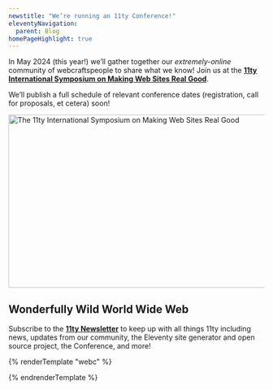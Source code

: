 ```yaml
---
newstitle: "We’re running an 11ty Conference!"
eleventyNavigation:
  parent: Blog
homePageHighlight: true
---
```

In May 2024 (this year!) we’ll gather together our _extremely-online_ community of webcraftspeople to share what we know! Join us at the [**11ty International Symposium on Making Web Sites Real Good**](https://conf.11ty.dev/).

We’ll publish a full schedule of relevant conference dates (registration, call for proposals, et cetera) soon!

<a href="https://conf.11ty.dev" class="elv-externalexempt opengraph-card">
  <img src="https://v1.opengraph.11ty.dev/https%3A%2F%2Fconf.11ty.dev%2F/medium/" alt="The 11ty International Symposium on Making Web Sites Real Good" loading="lazy" decoding="async" width="650" height="341">
</a>

## Wonderfully Wild World Wide Web

Subscribe to the [**11ty Newsletter**](https://buttondown.email/11ty/) to keep up with all things 11ty including news, updates from our community, the Eleventy site generator and open source project, the Conference, and more!

{% renderTemplate "webc" %}<div><newsletter-form></newsletter-form></div>{% endrenderTemplate %}